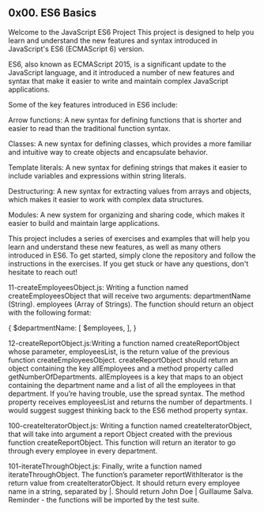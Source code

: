 ## 0x00. ES6 Basics


Welcome to the JavaScript ES6 Project
This project is designed to help you learn and understand the new features and syntax introduced in JavaScript's ES6 (ECMAScript 6) version.

ES6, also known as ECMAScript 2015, is a significant update to the JavaScript language, and it introduced a number of new features and syntax that make it easier to write and maintain complex JavaScript applications.

Some of the key features introduced in ES6 include:

Arrow functions:
A new syntax for defining functions that is shorter and easier to read than the traditional function syntax.

Classes:
A new syntax for defining classes, which provides a more familiar and intuitive way to create objects and encapsulate behavior.

Template literals:
A new syntax for defining strings that makes it easier to include variables and expressions within string literals.

Destructuring:
A new syntax for extracting values from arrays and objects, which makes it easier to work with complex data structures.

Modules:
A new system for organizing and sharing code, which makes it easier to build and maintain large applications.

This project includes a series of exercises and examples that will help you learn and understand these new features, as well as many others introduced in ES6.
To get started, simply clone the repository and follow the instructions in the exercises. If you get stuck or have any questions, don't hesitate to reach out!


11-createEmployeesObject.js: Writing a function named createEmployeesObject that will receive two arguments:
departmentName (String).
employees (Array of Strings).
The function should return an object with the following format:

{
     $departmentName: [
          $employees,
     ],
}


12-createReportObject.js:Writing a function named createReportObject whose parameter, employeesList, is the return value of the previous function createEmployeesObject.
createReportObject should return an object containing the key allEmployees and a method property called getNumberOfDepartments.
allEmployees is a key that maps to an object containing the department name and a list of all the employees in that department. If you’re having trouble, use the spread syntax.
The method property receives employeesList and returns the number of departments. I would suggest suggest thinking back to the ES6 method property syntax.


100-createIteratorObject.js: Writing a function named createIteratorObject, that will take into argument a report Object created with the previous function createReportObject.
This function will return an iterator to go through every employee in every department.


101-iterateThroughObject.js: Finally, write a function named iterateThroughObject. The function’s parameter reportWithIterator is the return value from createIteratorObject.
It should return every employee name in a string, separated by |.
Should return John Doe | Guillaume Salva.
Reminder - the functions will be imported by the test suite.
